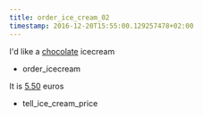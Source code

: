 ```yaml
---
title: order_ice_cream_02
timestamp: 2016-12-20T15:55:00.129257478+02:00
---
```


I'd like a [chocolate](flavour) icecream
* order_icecream

It is [5.50](currency/price) euros
* tell_ice_cream_price
